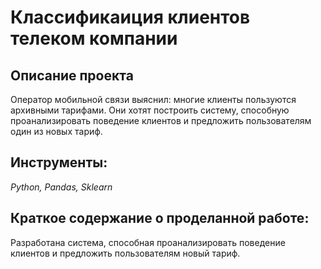 # Классификаиция клиентов телеком компании


## Описание проекта

Оператор мобильной связи выяснил: многие клиенты пользуются архивными тарифами. Они хотят построить систему, способную проанализировать поведение клиентов и предложить пользователям один из новых тариф.


## Инструменты:

*Python, Pandas, Sklearn*

## Краткое содержание о проделанной работе:

Разработана система, способная проанализировать поведение клиентов и предложить пользователям новый тариф.
